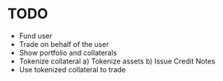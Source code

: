 # TODO

- Fund user
- Trade on behalf of the user
- Show portfolio and collaterals
- Tokenize collateral
  a) Tokenize assets
  b) Issue Credit Notes
- Use tokenized collateral to trade